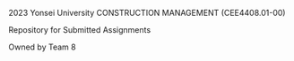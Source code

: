 2023 Yonsei University
CONSTRUCTION MANAGEMENT (CEE4408.01-00)

Repository for Submitted Assignments

Owned by Team 8 
